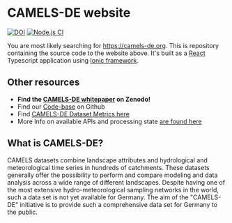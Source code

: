 # CAMELS-DE website

[![DOI](https://zenodo.org/badge/487239881.svg)](https://zenodo.org/badge/latestdoi/487239881)
[![Node.js CI](https://github.com/CAMELS-DE/CAMELS-DE.github.io/actions/workflows/main.yml/badge.svg)](https://github.com/CAMELS-DE/CAMELS-DE.github.io/actions/workflows/main.yml)

You are most likely searching for https://camels-de.org.
This is repository containing the source code to the website above. 
It's built as a [React](https://reactjs.org) Typescript application  using [Ionic framework](https://ionicframework.com).

## Other resources

* **Find the [CAMELS-DE whitepaper](https://doi.org/10.5281/zenodo.6517142) on Zenodo!**
* Find our [Code-base](https://github.com/CAMELS-DE) on Github
* Find [CAMELS-DE Dataset Metrics here](https://camels-de.org/metrics)
* More Info on available APIs and processing state [are found here](https://camels-de.org/info)



## What is CAMELS-DE?

CAMELS datasets combine landscape attributes and hydrological and meteorological time series in hundreds of catchments. 
These datasets generally offer the possibility to perform and compare modeling and data analysis across a wide range of different landscapes. 
Despite having one of the most extensive hydro-meteorological sampling networks in the world, such a data set is not yet available for Germany.
The aim of the "CAMELS-DE" initiative is to provide such a comprehensive data set for Germany to the public. 

